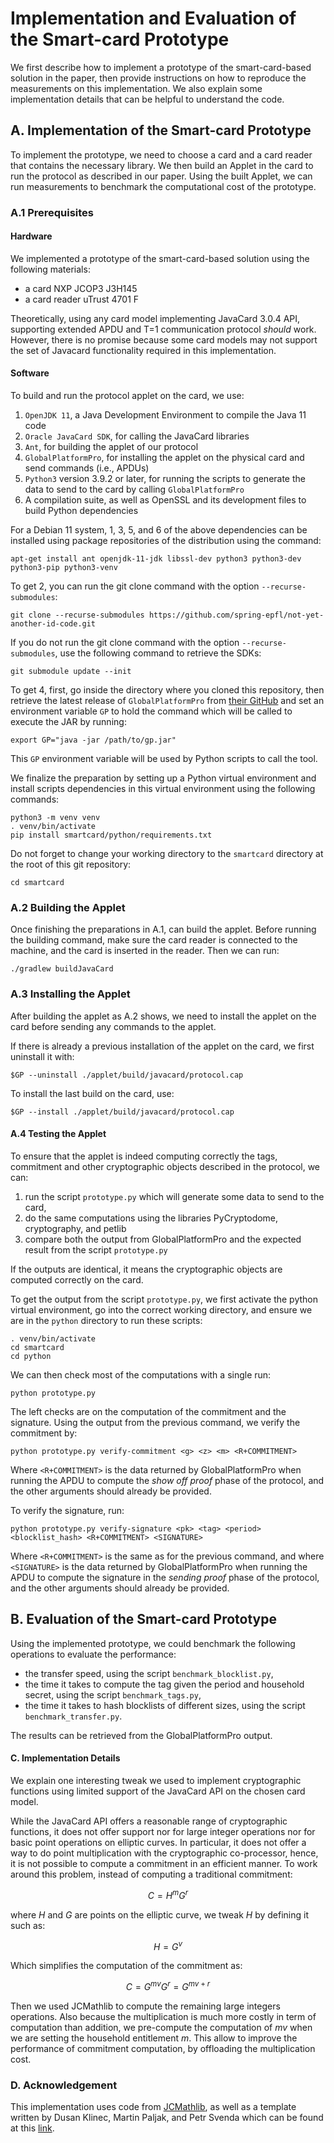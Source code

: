 # Implementation and Evaluation of the Smart-card Prototype

We first describe how to implement a prototype of the smart-card-based solution in the paper, then provide instructions on how to reproduce the measurements on this implementation. We also explain some implementation details that can be helpful to understand the code. 

## A. Implementation of the Smart-card Prototype

To implement the prototype, we need to choose a card and a card reader that contains the necessary library. 
We then build an Applet in the card to run the protocol as described in our paper. 
Using the built Applet, we can run measurements to benchmark the computational cost of the prototype. 

### A.1 Prerequisites

#### Hardware

We implemented a prototype of the smart-card-based solution using the following materials: 

- a card NXP JCOP3 J3H145
- a card reader uTrust 4701 F


Theoretically, using any card model implementing JavaCard 3.0.4 API, supporting extended APDU and T=1 communication protocol *should* work.  However, there is no promise because some card models may not support the set of Javacard functionality required in this implementation.


#### Software

To build and run the protocol applet on the card, we use: 
1. `OpenJDK 11`, a Java Development Environment to compile the Java 11 code
2. `Oracle JavaCard SDK`, for calling the JavaCard libraries
3. `Ant`, for building the applet of our protocol 
4. `GlobalPlatformPro`, for installing the applet on the physical card and send commands (i.e., APDUs)
5. `Python3` version 3.9.2 or later, for running the scripts to generate the data to send to the card by calling `GlobalPlatformPro`
6. A compilation suite, as well as OpenSSL and its development files to build Python dependencies

For a Debian 11 system, 1, 3, 5, and 6 of the above dependencies can be installed using package repositories of the distribution using the command: 

```
apt-get install ant openjdk-11-jdk libssl-dev python3 python3-dev python3-pip python3-venv
```

To get 2, you can run the git clone command with the option `--recurse-submodules`: 

```
git clone --recurse-submodules https://github.com/spring-epfl/not-yet-another-id-code.git
```

If you do not run the git clone command with the option `--recurse-submodules`, use the following command to retrieve the SDKs: 

```
git submodule update --init
```

To get 4, first, go inside the directory where you cloned this repository, then retrieve the latest release of `GlobalPlatformPro` from [their GitHub](https://github.com/martinpaljak/GlobalPlatformPro) and set an environment variable `GP` to hold the command which will be called to execute the JAR by running:

```
export GP="java -jar /path/to/gp.jar"
```

This `GP` environment variable will be used by Python scripts to call the tool.

We finalize the preparation by setting up a Python virtual environment and install scripts dependencies in this virtual environment using the following commands:

```
python3 -m venv venv
. venv/bin/activate
pip install smartcard/python/requirements.txt
```

Do not forget to change your working directory to the `smartcard` directory at the root of this git repository: 
```
cd smartcard
```



### A.2 Building the Applet 

Once finishing the preparations in A.1, can build the applet. Before running the building command, make sure the card reader is connected to the machine, and the card is inserted in the reader. Then we can run: 

```
./gradlew buildJavaCard
```

### A.3 Installing the Applet

After building the applet as A.2 shows, we need to install the applet on the card before sending any commands to the applet. 

If there is already a previous installation of the applet on the card, we first uninstall it with:
```
$GP --uninstall ./applet/build/javacard/protocol.cap
```

To install the last build on the card, use: 
```
$GP --install ./applet/build/javacard/protocol.cap
```

#### A.4 Testing the Applet

To ensure that the applet is indeed computing correctly the tags, commitment and other cryptographic objects described in the protocol, we can: 
1. run the script `prototype.py` which will generate some data to send to the card,
2. do the same computations using the libraries PyCryptodome, cryptography, and petlib
3. compare both the output from GlobalPlatformPro and the expected result from the script `prototype.py`

If the outputs are identical, it means the cryptographic objects are computed correctly on the card. 

To get the output from the script `prototype.py`, we first activate the python virtual environment, go into the correct working directory, and ensure we are in the `python` directory to run these scripts: 
```
. venv/bin/activate
cd smartcard
cd python
```

We can then check most of the computations with a single run:

```
python prototype.py
```

The left checks are on the computation of the commitment and the signature. 
Using the output from the previous command, we verify the commitment by:
```
python prototype.py verify-commitment <g> <z> <m> <R+COMMITMENT>
```

Where `<R+COMMITMENT>` is the data returned by GlobalPlatformPro when running the APDU to compute the *show off proof* phase of the protocol, and the other arguments should already be provided.

To verify the signature, run:
```
python prototype.py verify-signature <pk> <tag> <period> <blocklist_hash> <R+COMMITMENT> <SIGNATURE>
```

Where `<R+COMMITMENT>` is the same as for the previous command, and where `<SIGNATURE>` is the data returned by GlobalPlatformPro when running the APDU to compute the signature in the *sending proof* phase of the protocol, and the other arguments should already be provided.




## B. Evaluation of the Smart-card Prototype

Using the implemented prototype, we could benchmark the following operations to evaluate the performance:

- the transfer speed, using the script `benchmark_blocklist.py`, 
- the time it takes to compute the tag given the period and household secret, using the script `benchmark_tags.py`, 
- the time it takes to hash blocklists of different sizes, using the script `benchmark_transfer.py`.

The results can be retrieved from the GlobalPlatformPro output.





#### C. Implementation Details

We explain one interesting tweak we used to implement cryptographic functions using limited support of the JavaCard API on the chosen card model. 

While the JavaCard API offers a reasonable range of cryptographic functions, it does not offer support nor for large integer operations nor for basic point operations on elliptic curves. In particular, it does not offer a way to do point multiplication with the cryptographic co-processor, hence, it is not possible to compute a commitment in an efficient manner. To work around this problem, instead of computing a traditional commitment:

$$ C = H^m G^r $$

where $H$ and $G$ are points on the elliptic curve, we tweak $H$ by defining it such as:

$$ H = G^v $$

Which simplifies the computation of the commitment as:

$$ C = G^{mv} G ^r = G^{mv + r} $$

Then we used JCMathlib to compute the remaining large integers operations. Also because the multiplication is much more costly in term of computation than addition, we pre-compute the computation of $mv$ when we are setting the household entitlement $m$. This allow to improve the performance of commitment computation, by offloading the multiplication cost.


### D. Acknowledgement 
This implementation uses code from [JCMathlib](https://github.com/OpenCryptoProject/JCMathLib), as well as a template written by Dusan Klinec, Martin Paljak, and Petr Svenda which can be found at this [link](https://github.com/ph4r05/javacard-gradle-template).
